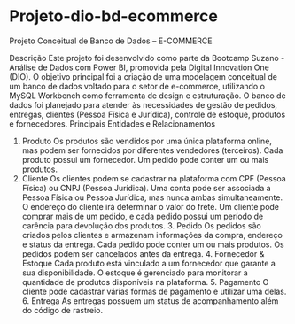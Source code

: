 # Projeto-dio-bd-ecommerce
Projeto Conceitual de Banco de Dados – E-COMMERCE

Descrição Este projeto foi desenvolvido como parte da Bootcamp Suzano - Análise de Dados com Power BI, promovida pela Digital Innovation One (DIO). O objetivo principal foi a criação de uma modelagem conceitual de um banco de dados voltado para o setor de e-commerce, utilizando o MySQL Workbench como ferramenta de design e estruturação. 
O banco de dados foi planejado para atender às necessidades de gestão de pedidos, entregas, clientes (Pessoa Física e Jurídica), controle de estoque, produtos e fornecedores. Principais Entidades e Relacionamentos 
1. Produto Os produtos são vendidos por uma única plataforma online, mas podem ser fornecidos por diferentes vendedores (terceiros). Cada produto possui um fornecedor. Um pedido pode conter um ou mais produtos.
2. Cliente Os clientes podem se cadastrar na plataforma com CPF (Pessoa Física) ou CNPJ (Pessoa Jurídica). Uma conta pode ser associada a Pessoa Física ou Pessoa Jurídica, mas nunca ambas simultaneamente. O endereço do cliente irá determinar o valor do frete. Um cliente pode comprar mais de um pedido, e cada pedido possui um período de carência para devolução dos produtos.
   3. Pedido Os pedidos são criados pelos clientes e armazenam informações da compra, endereço e status da entrega. Cada pedido pode conter um ou mais produtos. Os pedidos podem ser cancelados antes da entrega.
      4. Fornecedor & Estoque Cada produto está vinculado a um fornecedor que garante a sua disponibilidade. O estoque é gerenciado para monitorar a quantidade de produtos disponíveis na plataforma.
         5. Pagamento O cliente pode cadastrar várias formas de pagamento e utilizar uma delas.
         6. Entrega As entregas possuem um status de acompanhamento além do código de rastreio.

